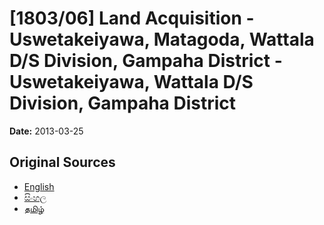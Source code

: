 # [1803/06] Land Acquisition - Uswetakeiyawa, Matagoda, Wattala D/S Division, Gampaha District - Uswetakeiyawa, Wattala D/S Division, Gampaha District

**Date:** 2013-03-25

## Original Sources

- [English](https://documents.gov.lk/view/extra-gazettes/2013/3/1803-06_E.pdf)
- [සිංහල](https://documents.gov.lk/view/extra-gazettes/2013/3/1803-06_S.pdf)
- [தமிழ்](https://documents.gov.lk/view/extra-gazettes/2013/3/1803-06_T.pdf)
